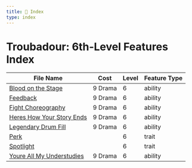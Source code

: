 ```yaml
---
title: 📑 Index
type: index
---
```


# Troubadour: 6th-Level Features Index

| File Name                                                         | Cost    | Level | Feature Type |
| ----------------------------------------------------------------- | ------- | ----- | ------------ |
| [Blood on the Stage](../Blood%20on%20the%20Stage)                 | 9 Drama | 6     | ability      |
| [Feedback](../Feedback)                                           | 9 Drama | 6     | ability      |
| [Fight Choreography](../Fight%20Choreography)                     | 9 Drama | 6     | ability      |
| [Heres How Your Story Ends](../Heres%20How%20Your%20Story%20Ends) | 9 Drama | 6     | ability      |
| [Legendary Drum Fill](../Legendary%20Drum%20Fill)                 | 9 Drama | 6     | ability      |
| [Perk](../Perk)                                                   |         | 6     | trait        |
| [Spotlight](../Spotlight)                                         |         | 6     | trait        |
| [Youre All My Understudies](../Youre%20All%20My%20Understudies)   | 9 Drama | 6     | ability      |
